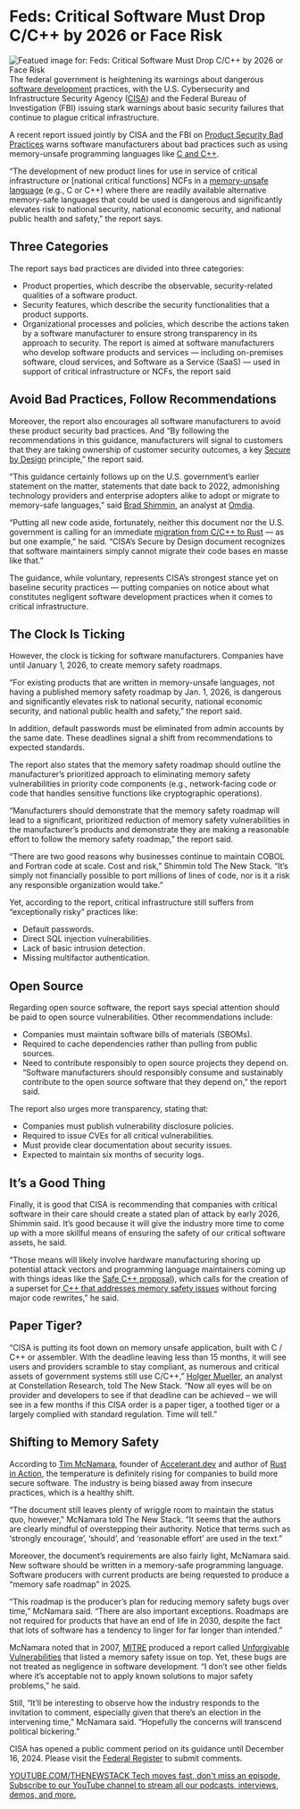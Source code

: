 # Feds: Critical Software Must Drop C/C++ by 2026 or Face Risk
![Featued image for: Feds: Critical Software Must Drop C/C++ by 2026 or Face Risk](https://cdn.thenewstack.io/media/2024/10/543f458a-getty-images-bxeiwnalzai-unsplash-1024x683.jpg)
The federal government is heightening its warnings about dangerous [software development](https://thenewstack.io/software-development/) practices, with the U.S. Cybersecurity and Infrastructure Security Agency ([CISA](https://thenewstack.io/who-should-be-responsible-for-software-security/)) and the Federal Bureau of Investigation (FBI) issuing stark warnings about basic security failures that continue to plague critical infrastructure.

A recent report issued jointly by CISA and the FBI on [Product Security Bad Practices](https://www.cisa.gov/resources-tools/resources/product-security-bad-practices) warns software manufacturers about bad practices such as using memory-unsafe programming languages like [C and C++](https://thenewstack.io/out-with-c-and-c-in-with-memory-safety/).

“The development of new product lines for use in service of critical infrastructure or [national critical functions] NCFs in a [memory-unsafe language](https://thenewstack.io/white-house-warns-against-using-memory-unsafe-languages/) (e.g., C or C++) where there are readily available alternative memory-safe languages that could be used is dangerous and significantly elevates risk to national security, national economic security, and national public health and safety,” the report says.

## Three Categories
The report says bad practices are divided into three categories:

- Product properties, which describe the observable, security-related qualities of a software product.
- Security features, which describe the security functionalities that a product supports.
- Organizational processes and policies, which describe the actions taken by a software manufacturer to ensure strong transparency in its approach to security.
The report is aimed at software manufacturers who develop software products and services — including on-premises software, cloud services, and Software as a Service (SaaS) — used in support of critical infrastructure or NCFs, the report said

## Avoid Bad Practices, Follow Recommendations
Moreover, the report also encourages all software manufacturers to avoid these product security bad practices. And “By following the recommendations in this guidance, manufacturers will signal to customers that they are taking ownership of customer security outcomes, a key [Secure by Design](https://www.cisa.gov/securebydesign) principle,” the report said.

“This guidance certainly follows up on the U.S. government’s earlier statement on the matter, statements that date back to 2022, admonishing technology providers and enterprise adopters alike to adopt or migrate to memory-safe languages,” said [Brad Shimmin](https://www.linkedin.com/in/bradshimmin/), an analyst at [Omdia](https://omdia.tech.informa.com/).

“Putting all new code aside, fortunately, neither this document nor the U.S. government is calling for an immediate [migration from C/C++ to Rust](https://thenewstack.io/can-darpas-tractor-pull-c-to-rust-for-memory-safe-overhaul/) — as but one example,” he said. “CISA’s Secure by Design document recognizes that software maintainers simply cannot migrate their code bases en masse like that.”

The guidance, while voluntary, represents CISA’s strongest stance yet on baseline security practices — putting companies on notice about what constitutes negligent software development practices when it comes to critical infrastructure.

## The Clock Is Ticking
However, the clock is ticking for software manufacturers. Companies have until January 1, 2026, to create memory safety roadmaps.

“For existing products that are written in memory-unsafe languages, not having a published memory safety roadmap by Jan. 1, 2026, is dangerous and significantly elevates risk to national security, national economic security, and national public health and safety,” the report said.

In addition, default passwords must be eliminated from admin accounts by the same date. These deadlines signal a shift from recommendations to expected standards.

The report also states that the memory safety roadmap should outline the manufacturer’s prioritized approach to eliminating memory safety vulnerabilities in priority code components (e.g., network-facing code or code that handles sensitive functions like cryptographic operations).

“Manufacturers should demonstrate that the memory safety roadmap will lead to a significant, prioritized reduction of memory safety vulnerabilities in the manufacturer’s products and demonstrate they are making a reasonable effort to follow the memory safety roadmap,” the report said.

“There are two good reasons why businesses continue to maintain COBOL and Fortran code at scale. Cost and risk,” Shimmin told The New Stack. “It’s simply not financially possible to port millions of lines of code, nor is it a risk any responsible organization would take.”

Yet, according to the report, critical infrastructure still suffers from “exceptionally risky” practices like:

- Default passwords.
- Direct SQL injection vulnerabilities.
- Lack of basic intrusion detection.
- Missing multifactor authentication.
## Open Source
Regarding open source software, the report says special attention should be paid to open source vulnerabilities. Other recommendations include:

- Companies must maintain software bills of materials (SBOMs).
- Required to cache dependencies rather than pulling from public sources.
- Need to contribute responsibly to open source projects they depend on.
“Software manufacturers should responsibly consume and sustainably contribute to the open source software that they depend on,” the report said.

The report also urges more transparency, stating that:

- Companies must publish vulnerability disclosure policies.
- Required to issue CVEs for all critical vulnerabilities.
- Must provide clear documentation about security issues.
- Expected to maintain six months of security logs.
## It’s a Good Thing
Finally, it is good that CISA is recommending that companies with critical software in their care should create a stated plan of attack by early 2026, Shimmin said. It’s good because it will give the industry more time to come up with a more skillful means of ensuring the safety of our critical software assets, he said.

“Those means will likely involve hardware manufacturing shoring up potential attack vectors and programming language maintainers coming up with things ideas like the [Safe C++ proposal](https://safecpp.org/P3390R0.html)), which calls for the creation of a superset for[ C++ that addresses memory safety issues](https://thenewstack.io/can-the-safe-c-proposal-copy-rusts-memory-safety) without forcing major code rewrites,” he said.

## Paper Tiger?
“CISA is putting its foot down on memory unsafe application, built with C / C++ or assembler. With the deadline leaving less than 15 months, it will see users and providers scramble to stay compliant, as numerous and critical assets of government systems still use C/C++,” [Holger Mueller](https://www.linkedin.com/in/holgermueller/), an analyst at Constellation Research, told The New Stack. “Now all eyes will be on provider and developers to see if that deadline can be achieved – we will see in a few months if this CISA order is a paper tiger, a toothed tiger or a largely complied with standard regulation. Time will tell.”

## Shifting to Memory Safety
According to [Tim McNamara](https://www.linkedin.com/in/timmcnamaranz/?originalSubdomain=nz), founder of [Accelerant.dev](https://accelerant.dev/) and author of [Rust in Action](https://www.manning.com/books/rust-in-action), the temperature is definitely rising for companies to build more secure software. The industry is being biased away from insecure practices, which is a healthy shift.

“The document still leaves plenty of wriggle room to maintain the status quo, however,” McNamara told The New Stack. “It seems that the authors are clearly mindful of overstepping their authority. Notice that terms such as ‘strongly encourage’, ‘should’, and ‘reasonable effort’ are used in the text.”

Moreover, the document’s requirements are also fairly light, McNamara said. New software should be written in a memory-safe programming language. Software producers with current products are being requested to produce a “memory safe roadmap” in 2025.

“This roadmap is the producer’s plan for reducing memory safety bugs over time,” McNamara said. “There are also important exceptions. Roadmaps are not required for products that have an end of life in 2030, despite the fact that lots of software has a tendency to linger for far longer than intended.”

McNamara noted that in 2007, [MITRE](https://www.mitre.org/) produced a report called [Unforgivable Vulnerabilities](https://cwe.mitre.org/documents/unforgivable_vulns/unforgivable.pdf) that listed a memory safety issue on top. Yet, these bugs are not treated as negligence in software development. “I don’t see other fields where it’s acceptable not to apply known solutions to major safety problems,” he said.

Still, “It’ll be interesting to observe how the industry responds to the invitation to comment, especially given that there’s an election in the intervening time,” McNamara said. “Hopefully the concerns will transcend political bickering.”

CISA has opened a public comment period on its guidance until December 16, 2024. Please visit the [Federal Register](https://www.federalregister.gov/documents/2024/10/29/2024-25078/request-for-comment-on-product-security-bad-practices-guidance) to submit comments.

[
YOUTUBE.COM/THENEWSTACK
Tech moves fast, don't miss an episode. Subscribe to our YouTube
channel to stream all our podcasts, interviews, demos, and more.
](https://youtube.com/thenewstack?sub_confirmation=1)